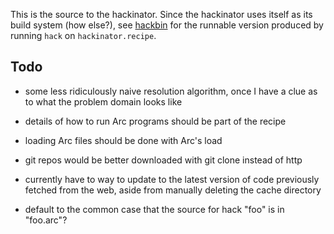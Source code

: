 This is the source to the hackinator.  Since the hackinator uses
itself as its build system (how else?), see
[hackbin](https://github.com/awwx/hackbin) for the runnable version
produced by running `hack` on `hackinator.recipe`.


Todo
----

* some less ridiculously naive resolution algorithm, once I have a
  clue as to what the problem domain looks like

* details of how to run Arc programs should be part of the recipe

* loading Arc files should be done with Arc's load

* git repos would be better downloaded with git clone instead of http

* currently have to way to update to the latest version of code
  previously fetched from the web, aside from manually deleting the
  cache directory

* default to the common case that the source for hack "foo" is in
  "foo.arc"?
